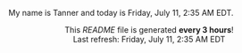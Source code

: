 My name is Tanner and today is Friday, July 11, 2:35 AM EDT.

<p align="center">This <i>README</i> file is generated <b>every 3 hours</b>!</br>Last refresh: Friday, July 11, 2:35 AM EDT<br /></p>
